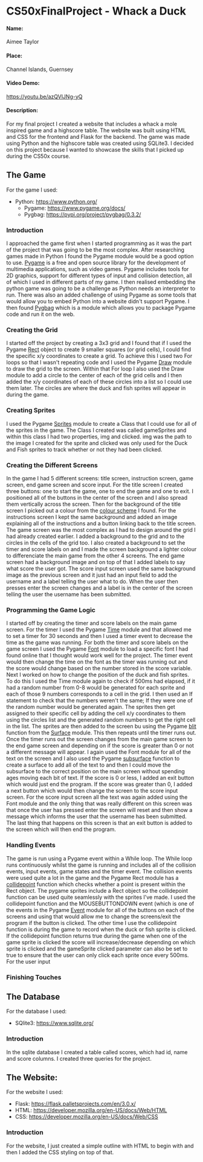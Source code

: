 
# CS50xFinalProject - Whack a Duck
#### Name: 
Aimee Taylor
#### Place: 
Channel Islands, Guernsey
#### Video Demo:
https://youtu.be/azQVlJNg-yQ 
#### Description:
For my final project I created a website that includes a whack a mole inspired game and a highscore table. The website was built using HTML and CSS for the frontend and Flask for the backend. The game was made using Python and the highscore table was created using SQLite3. I decided on this project because I wanted to showcase the skills that I picked up during the CS50x course. 

## The Game
For the game I used: 
* Python: https://www.python.org/
  * Pygame: https://www.pygame.org/docs/
  * Pygbag: https://pypi.org/project/pygbag/0.3.2/

### Introduction
I approached the game first when I started programming as it was the part of the project that was going to be the most complex. After researching games made in Python I found the Pygame module would be a good option to use. [Pygame](https://github.com/pygame/pygame) is a free and open source library for the development of multimedia applications, such as video games. Pygame includes tools for 2D graphics, support for different types of input and collision detection, all of which I used in different parts of my game. I then realised embedding the python game was going to be a challenge as Python needs an interpreter to run. There was also an added challenge of using Pygame as some tools that would allow you to embed Python into a website didn't support Pygame. I then found [Pygbag](https://pygame-web.github.io/wiki/pygbag/) which is a module which allows you to package Pygame code and run it on the web. 

### Creating the Grid
I started off the project by creating a 3x3 grid and I found that if I used the Pygame [Rect](https://www.pygame.org/docs/ref/rect.html) object to create 9 smaller squares (or grid cells), I could find the specific x/y coordinates to create a grid. To achieve this I used two For loops so that I wasn't repeating code and I used the Pygame [Draw](https://www.pygame.org/docs/ref/draw.html) module to draw the grid to the screen. Within that For loop I also used the Draw module to add a circle to the center of each of the grid cells and I then added the x/y coordinates of each of these circles into a list so I could use them later. The circles are where the duck and fish sprites will appear in during the game.

### Creating Sprites
I used the Pygame [Sprites](https://www.pygame.org/docs/ref/sprite.html) module to create a Class that I could use for all of the sprites in the game. The Class I created was called gameSprites and within this class I had two properties, img and clicked. img was the path to the image I created for the sprite and clicked was only used for the Duck and Fish sprites to track whether or not they had been clicked. 

### Creating the Different Screens
In the game I had 5 different screens: title screen, instruction screen, game screen, end game screen and score input. For the title screen I created three buttons: one to start the game, one to end the game and one to exit. I positioned all of the buttons in the center of the screen and I also spread them vertically across the screen. Then for the background of the title screen I picked out a colour from the [colour scheme](https://colorhunt.co/palette/1b262c0f4c753282b8bbe1fa) I found. For the instructions screen I kept the same background and added an image explaining all of the instructions and a button linking back to the title screen. The game screen was the most complex as I had to design around the grid I had already created earlier. I added a background to the grid and to the circles in the cells of the grid too. I also created a background to set the timer and score labels on and I made the screen background a lighter colour to differenciate the main game from the other 4 screens. The end game screen had a background image and on top of that I added labels to say what score the user got. The score input screen used the same background image as the previous screen and it just had an input field to add the username and a label telling the user what to do. When the user then presses enter the screen changes and a label is in the center of the screen telling the user the username has been submitted.

### Programming the Game Logic
I started off by creating the timer and score labels on the main game screen. For the timer I used the Pygame [Time](https://www.pygame.org/docs/ref/time.html) module and that allowed me to set a timer for 30 seconds and then I used a timer event to decrease the time as the game was running. For both the timer and score labels on the game screen I used the Pygame [Font](https://www.pygame.org/docs/ref/font.html) module to load a specific font I had found online that I thought would work well for the project. The timer event would then change the time on the font as the timer was running out and the score would change based on the number stored in the score variable. Next I worked on how to change the position of the duck and fish sprites. To do this I used the Time module again to check if 500ms had elapsed, if it had a random number from 0-8 would be generated for each sprite and each of those 9 numbers corresponds to a cell in the grid. I then used an If statement to check that the numbers weren't the same; If they were one of the random number would be generated again. The sprites then get assigned to their specific cell by adding the cell x/y coordinates to them using the circles list and the generated random numbers to get the right cell in the list. The sprites are then added to the screen bu using the Pygame [blit](https://www.pygame.org/docs/ref/surface.html#pygame.Surface.blit) function from the [Surface](https://www.pygame.org/docs/ref/surface.html) module. This then repeats until the timer runs out. Once the timer runs out the screen changes from the main game screen to the end game screen and depending on if the score is greater than 0 or not a different message will appear. I again used the Font module for all of the text on the screen and I also used the Pygame [subsurface](https://www.pygame.org/docs/ref/surface.html#pygame.Surface.subsurface) function to create a surface to add all of the text to and then I could move the subsurface to the correct position on the main screen without spending ages moving each bit of text. If the score is 0 or less, I added an exit button which would just end the program. If the score was greater than 0, I added a next button which would then change the screen to the score input screen. For the score input screen all the text was again added using the Font module and the only thing that was really different on this screen was that once the user has pressed enter the screen will reset and then show a message which informs the user that the username has been submitted. The last thing that happens on this screen is that an exit button is added to the screen which will then end the program.

### Handling Events
The game is run using a Pygame event within a While loop. The While loop runs continuously whilst the game is running and includes all of the collision events, input events, game states and the timer event. The collision events were used quite a lot in the game and the Pygame Rect module has a [collidepoint](https://www.pygame.org/docs/ref/rect.html#pygame.Rect.collidepoint) function which checks whether a point is present within the Rect object. The pygame sprites include a Rect object so the collidepoint function can be used quite seamlessly with the sprites I've made. I used the collidepoint function and the MOUSEBUTTONDOWN event (which is one of the events in the Pygame [Event](https://www.pygame.org/docs/ref/event.html) module for all of the buttons on each of the screens and using that would allow me to change the screens/exit the program if the button is clicked. The other time I use the collidepoint function is during the game to record when the duck or fish sprite is clicked. If the collidepoint function returns true during the game when one of the game sprite is clicked the score will increase/decrease depending on which sprite is clicked and the gameSprite clicked parameter can also be set to true to ensure that the user can only click each sprite once every 500ms. For the user input 

### Finishing Touches

## The Database
For the database I used:
* SQlite3: https://www.sqlite.org/

### Introduction
In the sqlite database I created a table called scores, which had id, name and score columns. I created three queries for the project.

## The Website:
For the website I used:
* Flask: https://flask.palletsprojects.com/en/3.0.x/
* HTML: https://developer.mozilla.org/en-US/docs/Web/HTML
* CSS: https://developer.mozilla.org/en-US/docs/Web/CSS

### Introduction
For the website, I just created a simple outline with HTML to begin with and then I added the CSS styling on top of that.
